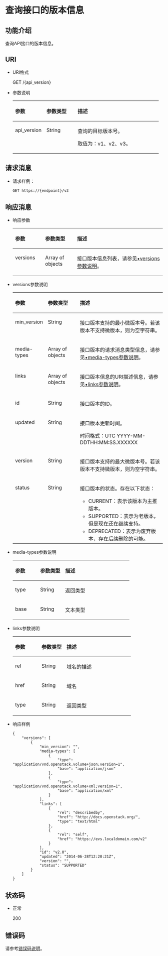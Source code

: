 # 查询接口的版本信息<a name="zh-cn_topic_0060116785"></a>

## 功能介绍<a name="section19390540"></a>

查询API接口的版本信息。

## URI<a name="section40297137"></a>

-   URI格式

    GET /\{api\_version\}

-   参数说明

    <a name="table1713182113123"></a>
    <table><thead align="left"><tr id="row572082112129"><th class="cellrowborder" valign="top" width="21.43%" id="mcps1.1.4.1.1"><p id="p117213216122"><a name="p117213216122"></a><a name="p117213216122"></a>参数</p>
    </th>
    <th class="cellrowborder" valign="top" width="21.38%" id="mcps1.1.4.1.2"><p id="p13722182141217"><a name="p13722182141217"></a><a name="p13722182141217"></a>参数类型</p>
    </th>
    <th class="cellrowborder" valign="top" width="57.19%" id="mcps1.1.4.1.3"><p id="p18727112115122"><a name="p18727112115122"></a><a name="p18727112115122"></a>描述</p>
    </th>
    </tr>
    </thead>
    <tbody><tr id="row672911211121"><td class="cellrowborder" valign="top" width="21.43%" headers="mcps1.1.4.1.1 "><p id="p92913260121"><a name="p92913260121"></a><a name="p92913260121"></a>api_version</p>
    </td>
    <td class="cellrowborder" valign="top" width="21.38%" headers="mcps1.1.4.1.2 "><p id="p20735172151211"><a name="p20735172151211"></a><a name="p20735172151211"></a>String</p>
    </td>
    <td class="cellrowborder" valign="top" width="57.19%" headers="mcps1.1.4.1.3 "><p id="p34154511106"><a name="p34154511106"></a><a name="p34154511106"></a>查询的目标版本号。</p>
    <p id="p1388228181015"><a name="p1388228181015"></a><a name="p1388228181015"></a>取值为：v1、v2、v3。</p>
    </td>
    </tr>
    </tbody>
    </table>


## 请求消息<a name="section0879165342510"></a>

-   请求样例：

    ```
    GET https://{endpoint}/v3
    ```


## 响应消息<a name="section42842654"></a>

-   响应参数

    <a name="table1244631181217"></a>
    <table><thead align="left"><tr id="row644717114128"><th class="cellrowborder" valign="top" width="20%" id="mcps1.1.4.1.1"><p id="p1044711171210"><a name="p1044711171210"></a><a name="p1044711171210"></a>参数</p>
    </th>
    <th class="cellrowborder" valign="top" width="21.21%" id="mcps1.1.4.1.2"><p id="p1844716114129"><a name="p1844716114129"></a><a name="p1844716114129"></a>参数类型</p>
    </th>
    <th class="cellrowborder" valign="top" width="58.79%" id="mcps1.1.4.1.3"><p id="p4447510123"><a name="p4447510123"></a><a name="p4447510123"></a>描述</p>
    </th>
    </tr>
    </thead>
    <tbody><tr id="row1244711120123"><td class="cellrowborder" valign="top" width="20%" headers="mcps1.1.4.1.1 "><p id="p1744719113124"><a name="p1744719113124"></a><a name="p1744719113124"></a>versions</p>
    </td>
    <td class="cellrowborder" valign="top" width="21.21%" headers="mcps1.1.4.1.2 "><p id="p74479101218"><a name="p74479101218"></a><a name="p74479101218"></a>Array of objects</p>
    </td>
    <td class="cellrowborder" valign="top" width="58.79%" headers="mcps1.1.4.1.3 "><p id="p1144717181219"><a name="p1144717181219"></a><a name="p1144717181219"></a>接口版本信息列表，请参见<a href="#li8787321201856">•versions参数说明</a>。</p>
    </td>
    </tr>
    </tbody>
    </table>

-   <a name="li8787321201856"></a>versions参数说明

    <a name="table49541177222812"></a>
    <table><thead align="left"><tr id="row31307356222812"><th class="cellrowborder" valign="top" width="21.43%" id="mcps1.1.4.1.1"><p id="p52867918222812"><a name="p52867918222812"></a><a name="p52867918222812"></a>参数</p>
    </th>
    <th class="cellrowborder" valign="top" width="21.43%" id="mcps1.1.4.1.2"><p id="p54442989222812"><a name="p54442989222812"></a><a name="p54442989222812"></a>参数类型</p>
    </th>
    <th class="cellrowborder" valign="top" width="57.14%" id="mcps1.1.4.1.3"><p id="p47079504222812"><a name="p47079504222812"></a><a name="p47079504222812"></a>描述</p>
    </th>
    </tr>
    </thead>
    <tbody><tr id="row49897554222812"><td class="cellrowborder" valign="top" width="21.43%" headers="mcps1.1.4.1.1 "><p id="p31318845143243"><a name="p31318845143243"></a><a name="p31318845143243"></a>min_version</p>
    </td>
    <td class="cellrowborder" valign="top" width="21.43%" headers="mcps1.1.4.1.2 "><p id="p53798498143243"><a name="p53798498143243"></a><a name="p53798498143243"></a>String</p>
    </td>
    <td class="cellrowborder" valign="top" width="57.14%" headers="mcps1.1.4.1.3 "><p id="p17769204972711"><a name="p17769204972711"></a><a name="p17769204972711"></a>接口版本支持的最小微版本号。若该版本不支持微版本，则为空字符串。</p>
    </td>
    </tr>
    <tr id="row15692876222812"><td class="cellrowborder" valign="top" width="21.43%" headers="mcps1.1.4.1.1 "><p id="p27535301143243"><a name="p27535301143243"></a><a name="p27535301143243"></a>media-types</p>
    </td>
    <td class="cellrowborder" valign="top" width="21.43%" headers="mcps1.1.4.1.2 "><p id="p15766871143243"><a name="p15766871143243"></a><a name="p15766871143243"></a>Array of objects</p>
    </td>
    <td class="cellrowborder" valign="top" width="57.14%" headers="mcps1.1.4.1.3 "><p id="p31685730143243"><a name="p31685730143243"></a><a name="p31685730143243"></a>接口版本的请求消息类型信息，请参见<a href="#li37963683152623">•media-types参数说明</a>。</p>
    </td>
    </tr>
    <tr id="row54402779222812"><td class="cellrowborder" valign="top" width="21.43%" headers="mcps1.1.4.1.1 "><p id="p13448319143243"><a name="p13448319143243"></a><a name="p13448319143243"></a>links</p>
    </td>
    <td class="cellrowborder" valign="top" width="21.43%" headers="mcps1.1.4.1.2 "><p id="p31184311191352"><a name="p31184311191352"></a><a name="p31184311191352"></a>Array of objects</p>
    </td>
    <td class="cellrowborder" valign="top" width="57.14%" headers="mcps1.1.4.1.3 "><p id="p28790367143243"><a name="p28790367143243"></a><a name="p28790367143243"></a>接口版本信息的URI描述信息，请参见<a href="#li31774851152634">•links参数说明</a>。</p>
    </td>
    </tr>
    <tr id="row23073040222812"><td class="cellrowborder" valign="top" width="21.43%" headers="mcps1.1.4.1.1 "><p id="p50212078143243"><a name="p50212078143243"></a><a name="p50212078143243"></a>id</p>
    </td>
    <td class="cellrowborder" valign="top" width="21.43%" headers="mcps1.1.4.1.2 "><p id="p40646554143243"><a name="p40646554143243"></a><a name="p40646554143243"></a>String</p>
    </td>
    <td class="cellrowborder" valign="top" width="57.14%" headers="mcps1.1.4.1.3 "><p id="p58524749143243"><a name="p58524749143243"></a><a name="p58524749143243"></a>接口版本的ID。</p>
    </td>
    </tr>
    <tr id="row52652485222812"><td class="cellrowborder" valign="top" width="21.43%" headers="mcps1.1.4.1.1 "><p id="p50414043143243"><a name="p50414043143243"></a><a name="p50414043143243"></a>updated</p>
    </td>
    <td class="cellrowborder" valign="top" width="21.43%" headers="mcps1.1.4.1.2 "><p id="p57005649143243"><a name="p57005649143243"></a><a name="p57005649143243"></a>String</p>
    </td>
    <td class="cellrowborder" valign="top" width="57.14%" headers="mcps1.1.4.1.3 "><p id="p16367207143243"><a name="p16367207143243"></a><a name="p16367207143243"></a>接口版本更新时间。</p>
    <p id="p379895311272"><a name="p379895311272"></a><a name="p379895311272"></a><span id="text1016171102820"><a name="text1016171102820"></a><a name="text1016171102820"></a>时间格式：UTC YYYY-MM-DDTHH:MM:SS.XXXXXX</span></p>
    </td>
    </tr>
    <tr id="row2625553314335"><td class="cellrowborder" valign="top" width="21.43%" headers="mcps1.1.4.1.1 "><p id="p35634222143315"><a name="p35634222143315"></a><a name="p35634222143315"></a>version</p>
    </td>
    <td class="cellrowborder" valign="top" width="21.43%" headers="mcps1.1.4.1.2 "><p id="p690833143315"><a name="p690833143315"></a><a name="p690833143315"></a>String</p>
    </td>
    <td class="cellrowborder" valign="top" width="57.14%" headers="mcps1.1.4.1.3 "><p id="p36267691143315"><a name="p36267691143315"></a><a name="p36267691143315"></a>接口版本支持的最大微版本号。若该版本不支持微版本，则为空字符串。</p>
    </td>
    </tr>
    <tr id="row3428178414338"><td class="cellrowborder" valign="top" width="21.43%" headers="mcps1.1.4.1.1 "><p id="p65363382143315"><a name="p65363382143315"></a><a name="p65363382143315"></a>status</p>
    </td>
    <td class="cellrowborder" valign="top" width="21.43%" headers="mcps1.1.4.1.2 "><p id="p59942555143315"><a name="p59942555143315"></a><a name="p59942555143315"></a>String</p>
    </td>
    <td class="cellrowborder" valign="top" width="57.14%" headers="mcps1.1.4.1.3 "><p id="p25161763143315"><a name="p25161763143315"></a><a name="p25161763143315"></a>接口版本的状态。存在以下状态：</p>
    <a name="ul52099355205"></a><a name="ul52099355205"></a><ul id="ul52099355205"><li>CURRENT：表示该版本为主推版本。</li><li>SUPPORTED：表示为老版本，但是现在还在继续支持。</li><li>DEPRECATED：表示为废弃版本，存在后续删除的可能。</li></ul>
    </td>
    </tr>
    </tbody>
    </table>

-   <a name="li37963683152623"></a>media-types参数说明

    <a name="table1723912303523"></a>
    <table><thead align="left"><tr id="row1572605203523"><th class="cellrowborder" valign="top" width="21.43%" id="mcps1.1.4.1.1"><p id="p4956457303630"><a name="p4956457303630"></a><a name="p4956457303630"></a>参数</p>
    </th>
    <th class="cellrowborder" valign="top" width="21.43%" id="mcps1.1.4.1.2"><p id="p5530748603630"><a name="p5530748603630"></a><a name="p5530748603630"></a>参数类型</p>
    </th>
    <th class="cellrowborder" valign="top" width="57.14%" id="mcps1.1.4.1.3"><p id="p1479139303630"><a name="p1479139303630"></a><a name="p1479139303630"></a>描述</p>
    </th>
    </tr>
    </thead>
    <tbody><tr id="row4241971403523"><td class="cellrowborder" valign="top" width="21.43%" headers="mcps1.1.4.1.1 "><p id="p1344484103523"><a name="p1344484103523"></a><a name="p1344484103523"></a>type</p>
    </td>
    <td class="cellrowborder" valign="top" width="21.43%" headers="mcps1.1.4.1.2 "><p id="p1529029903523"><a name="p1529029903523"></a><a name="p1529029903523"></a>String</p>
    </td>
    <td class="cellrowborder" valign="top" width="57.14%" headers="mcps1.1.4.1.3 "><p id="p5901344603523"><a name="p5901344603523"></a><a name="p5901344603523"></a>返回类型</p>
    </td>
    </tr>
    <tr id="row6135897003523"><td class="cellrowborder" valign="top" width="21.43%" headers="mcps1.1.4.1.1 "><p id="p402067503523"><a name="p402067503523"></a><a name="p402067503523"></a>base</p>
    </td>
    <td class="cellrowborder" valign="top" width="21.43%" headers="mcps1.1.4.1.2 "><p id="p5723929303523"><a name="p5723929303523"></a><a name="p5723929303523"></a>String</p>
    </td>
    <td class="cellrowborder" valign="top" width="57.14%" headers="mcps1.1.4.1.3 "><p id="p580387503523"><a name="p580387503523"></a><a name="p580387503523"></a>文本类型</p>
    </td>
    </tr>
    </tbody>
    </table>

-   <a name="li31774851152634"></a>links参数说明

    <a name="table35183803523"></a>
    <table><thead align="left"><tr id="row1099838503523"><th class="cellrowborder" valign="top" width="22.352235223522353%" id="mcps1.1.4.1.1"><p id="p1845402603523"><a name="p1845402603523"></a><a name="p1845402603523"></a>参数</p>
    </th>
    <th class="cellrowborder" valign="top" width="21.18211821182118%" id="mcps1.1.4.1.2"><p id="p1838114303523"><a name="p1838114303523"></a><a name="p1838114303523"></a>参数类型</p>
    </th>
    <th class="cellrowborder" valign="top" width="56.46564656465647%" id="mcps1.1.4.1.3"><p id="p405534303523"><a name="p405534303523"></a><a name="p405534303523"></a>描述</p>
    </th>
    </tr>
    </thead>
    <tbody><tr id="row3649809103523"><td class="cellrowborder" valign="top" width="22.352235223522353%" headers="mcps1.1.4.1.1 "><p id="p355541903523"><a name="p355541903523"></a><a name="p355541903523"></a>rel</p>
    </td>
    <td class="cellrowborder" valign="top" width="21.18211821182118%" headers="mcps1.1.4.1.2 "><p id="p1955354003523"><a name="p1955354003523"></a><a name="p1955354003523"></a>String</p>
    </td>
    <td class="cellrowborder" valign="top" width="56.46564656465647%" headers="mcps1.1.4.1.3 "><p id="p4573756603523"><a name="p4573756603523"></a><a name="p4573756603523"></a>域名的描述</p>
    </td>
    </tr>
    <tr id="row898491303523"><td class="cellrowborder" valign="top" width="22.352235223522353%" headers="mcps1.1.4.1.1 "><p id="p5668937803523"><a name="p5668937803523"></a><a name="p5668937803523"></a>href</p>
    </td>
    <td class="cellrowborder" valign="top" width="21.18211821182118%" headers="mcps1.1.4.1.2 "><p id="p2843694403523"><a name="p2843694403523"></a><a name="p2843694403523"></a>String</p>
    </td>
    <td class="cellrowborder" valign="top" width="56.46564656465647%" headers="mcps1.1.4.1.3 "><p id="p1215177703523"><a name="p1215177703523"></a><a name="p1215177703523"></a>域名</p>
    </td>
    </tr>
    <tr id="row4225713203523"><td class="cellrowborder" valign="top" width="22.352235223522353%" headers="mcps1.1.4.1.1 "><p id="p27570503523"><a name="p27570503523"></a><a name="p27570503523"></a>type</p>
    </td>
    <td class="cellrowborder" valign="top" width="21.18211821182118%" headers="mcps1.1.4.1.2 "><p id="p2233213403523"><a name="p2233213403523"></a><a name="p2233213403523"></a>String</p>
    </td>
    <td class="cellrowborder" valign="top" width="56.46564656465647%" headers="mcps1.1.4.1.3 "><p id="p2248281703523"><a name="p2248281703523"></a><a name="p2248281703523"></a>返回类型</p>
    </td>
    </tr>
    </tbody>
    </table>

-   响应样例

    ```
    {
        "versions": [
            {
                "min_version": "", 
                "media-types": [
                    {
                        "type": "application/vnd.openstack.volume+json;version=1", 
                        "base": "application/json"
                    }, 
                    {
                        "type": "application/vnd.openstack.volume+xml;version=1", 
                        "base": "application/xml"
                    }
                ], 
                "links": [
                    {
                        "rel": "describedby", 
                        "href": "http://docs.openstack.org/", 
                        "type": "text/html"
                    }, 
                    {
                        "rel": "self", 
                        "href": "https://evs.localdomain.com/v2"
                    }
                ], 
                "id": "v2.0", 
                "updated": "2014-06-28T12:20:21Z", 
                "version": "", 
                "status": "SUPPORTED"
            }
        ]
    }
    ```


## 状态码<a name="section50039568"></a>

-   正常

    200


## 错误码<a name="section431317151242"></a>

请参考[错误码说明](错误码说明.md)。

